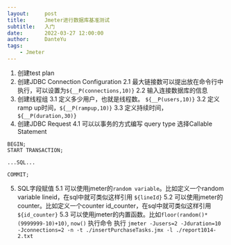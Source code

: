 ```yaml
---
layout:     post
title:      Jmeter进行数据库基准测试
subtitle:   入门
date:       2022-03-27 12:00:00
author:     DanteYu
tags:
    - Jmeter
---
```


1. 创建test plan
2. 创建JDBC Connection Configuration
2.1 最大链接数可以提出放在命令行中执行，可以设置为`${__P(connections,10)}`
2.2 输入连接数据库的信息
3. 创建线程组
3.1 定义多少用户，也就是线程数。 `${__P(users,10)}`
3.2 定义ramp up时间，`${__P(rampup,10)}`
3.3 定义持续时间，`${__P(duration,30)}`
4. 创建JDBC Request
4.1 可以以事务的方式编写 query type
选择Callable Statement
```
BEGIN;
START TRANSACTION;

...SQL...

COMMIT;
```
5. SQL字段赋值
5.1 可以使用jmeter的`random variable`。比如定义一个random variable lineid，在sql中就可类似这样引用 `${lineId}`
5.2 可以使用jmeter的counter。比如定义一个counter id_counter，在sql中就可类似这样引用 `${id_counter}`
5.3 可以使用jmeter的内置函数。比如`floor(random()*(9999999-10)+10)`, `now()`
执行命令 执行 `jmeter -Jusers=2 -Jduration=10 -Jconnections=2 -n -t ./insertPurchaseTasks.jmx -l ./report1014-2.txt`
